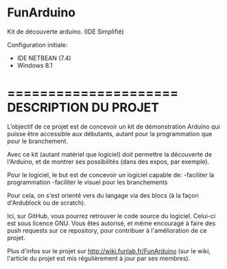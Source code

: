 # FunArduino
Kit de découverte arduino. (IDE Simplifié)

Configuration initiale:
- IDE NETBEAN (7.4)
- Windows 8.1
 
=====================
DESCRIPTION DU PROJET
=====================

L’objectif de ce projet est de concevoir un kit de démonstration Arduino qui puisse être accessible aux débutants, autant pour la programmation que pour le branchement.

Avec ce kit (autant matériel que logiciel) doit permettre la découverte de l'Arduino, et de montrer ses possibilités (dans des expos, par exemple).


Pour le logiciel, le but est de concevoir un logiciel capable de:
-faciliter la programmation
-faciliter le visuel pour les branchements

Pour cela, on s'est orienté vers du langage via des blocs (à la façon d'Ardublock ou de scratch).

Ici, sur GitHub, vous pourrez retrouver le code source du logiciel. Celui-ci est sous licence GNU. Vous êtes autorisé, et même encouragé à faire des push requests sur ce repository, pour contribuer à l'amélioration de ce projet.

Plus d'infos sur le projet sur http://wiki.funlab.fr/FunArduino (sur le wiki, l'article du projet est mis régulièrement à jour par ses membres).

